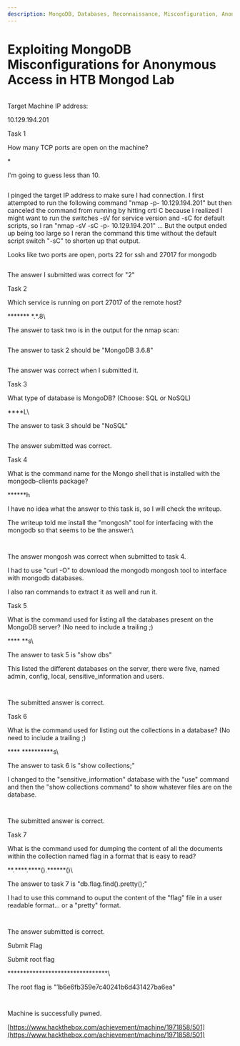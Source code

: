 ```yaml
---
description: MongoDB, Databases, Reconnaissance, Misconfiguration, Anonymous/Guest Access
---
```


# Exploiting MongoDB Misconfigurations for Anonymous Access in HTB Mongod Lab

<figure><img src="../../../../../.gitbook/assets/image (161).png" alt=""><figcaption></figcaption></figure>

Target Machine IP address:

10.129.194.201



Task 1

How many TCP ports are open on the machine?

\*

I'm going to guess less than 10.

<figure><img src="../../../../../.gitbook/assets/image (162).png" alt=""><figcaption></figcaption></figure>

I pinged the target IP address to make sure I had connection. I first attempted to run the following command "nmap -p- 10.129.194.201" but then canceled the command from running by hitting crtl C because I realized I might want to run the switches -sV for service version and -sC for default scripts, so I ran "nmap -sV -sC -p- 10.129.194.201" ... But the output ended up being too large so I reran the command this time without the default script switch "-sC" to shorten up that output.

Looks like two ports are open, ports 22 for ssh and 27017 for mongodb

<figure><img src="../../../../../.gitbook/assets/image (163).png" alt=""><figcaption></figcaption></figure>

The answer I submitted was correct for "2"



Task 2

Which service is running on port 27017 of the remote host?

\*\*\*\*\*\*\* \*.\*.8\


The answer to task two is in the output for the nmap scan:

<figure><img src="../../../../../.gitbook/assets/image (169).png" alt=""><figcaption></figcaption></figure>

The answer to task 2 should be "MongoDB 3.6.8"

<figure><img src="../../../../../.gitbook/assets/image (170).png" alt=""><figcaption></figcaption></figure>

The answer was correct when I submitted it.



Task 3

What type of database is MongoDB? (Choose: SQL or NoSQL)

\*\*\*\*L\


The answer to task 3 should be "NoSQL"

<figure><img src="../../../../../.gitbook/assets/image (171).png" alt=""><figcaption></figcaption></figure>

The answer submitted was correct.



Task 4

What is the command name for the Mongo shell that is installed with the mongodb-clients package?

\*\*\*\*\*\*h



I have no idea what the answer to this task is, so I will check the writeup.

The writeup told me install the "mongosh" tool for interfacing with the mongodb so that seems to be the answer:\


<figure><img src="../../../../../.gitbook/assets/image (180).png" alt=""><figcaption></figcaption></figure>

<figure><img src="../../../../../.gitbook/assets/image (181).png" alt=""><figcaption></figcaption></figure>

The answer mongosh was correct when submitted to task 4.

I had to use "curl -O" to download the mongodb mongosh tool to interface with mongodb databases.&#x20;

I also ran commands to extract it as well and run it.&#x20;



Task 5

What is the command used for listing all the databases present on the MongoDB server? (No need to include a trailing ;)

\*\*\*\* \*\*s\


The answer to task 5 is "show dbs"

This listed the different databases on the server, there were five, named admin, config, local, sensitive\_information and users.

<figure><img src="../../../../../.gitbook/assets/image (182).png" alt=""><figcaption></figcaption></figure>

<figure><img src="../../../../../.gitbook/assets/image (183).png" alt=""><figcaption></figcaption></figure>

The submitted answer is correct.



Task 6

What is the command used for listing out the collections in a database? (No need to include a trailing ;)

\*\*\*\* \*\*\*\*\*\*\*\*\*\*s\


The answer to task 6 is "show collections;"

I changed to the "sensitive\_information" database with the "use" command and then the "show collections command" to show whatever files are on the database.

<figure><img src="../../../../../.gitbook/assets/image (184).png" alt=""><figcaption></figcaption></figure>

<figure><img src="../../../../../.gitbook/assets/image (185).png" alt=""><figcaption></figcaption></figure>

The submitted answer is correct.



Task 7

What is the command used for dumping the content of all the documents within the collection named flag in a format that is easy to read?

\*\*.\*\*\*\*.\*\*\*\*().\*\*\*\*\*\*()\


The answer to task 7 is "db.flag.find().pretty();"

I had to use this command to ouput the content of the "flag" file in a user readable format... or a "pretty" format.

<figure><img src="../../../../../.gitbook/assets/image (186).png" alt=""><figcaption></figcaption></figure>

<figure><img src="../../../../../.gitbook/assets/image (187).png" alt=""><figcaption></figcaption></figure>

The answer submitted is correct.



Submit Flag

Submit root flag

\*\*\*\*\*\*\*\*\*\*\*\*\*\*\*\*\*\*\*\*\*\*\*\*\*\*\*\*\*\*\*\*\


The root flag is "1b6e6fb359e7c40241b6d431427ba6ea"

<figure><img src="../../../../../.gitbook/assets/image (188).png" alt=""><figcaption></figcaption></figure>

<figure><img src="../../../../../.gitbook/assets/image (189).png" alt=""><figcaption></figcaption></figure>

Machine is successfully pwned.

[https://www.hackthebox.com/achievement/machine/1971858/501](https://www.hackthebox.com/achievement/machine/1971858/501)
